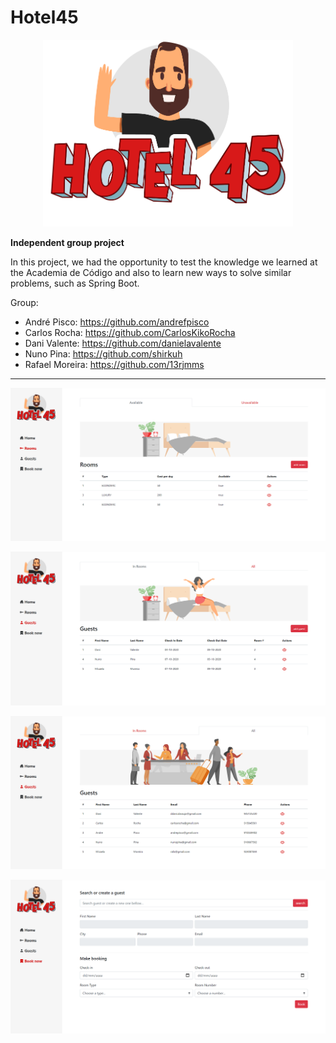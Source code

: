 # Hotel45

<p align="middle">
<img width="400px" src="https://raw.githubusercontent.com/danielavalente/hotel45/master/daniView/images/hotel45_logo.svg" alt="logo">
</p>

<p align="left">
  <strong>Independent group project</strong>
 
 In this project, we had the opportunity to test the knowledge we learned at the Academia de Código and also to learn new ways to solve similar problems, such as Spring Boot.
 
Group: 
- André Pisco: https://github.com/andrefpisco
- Carlos Rocha: https://github.com/CarlosKikoRocha
- Dani Valente: https://github.com/danielavalente
- Nuno Pina: https://github.com/shirkuh
- Rafael Moreira: https://github.com/13rjmms
</p>

<hr></hr>

<p>
<img src="https://raw.githubusercontent.com/danielavalente/hotel45/master/daniView/images/room-print.png" alt="Available Rooms Page">
</p>

<p>
<img src="https://raw.githubusercontent.com/danielavalente/hotel45/master/daniView/images/guestsinrooms-print.png" alt="Guests in Rooms Page">
</p>

<p>
<img src="https://raw.githubusercontent.com/danielavalente/hotel45/master/daniView/images/guests-print.png" alt="All Guests Page">
</p>

<p>
<img src="https://raw.githubusercontent.com/danielavalente/hotel45/master/daniView/images/search-print.png" alt="Make a Booking Page">
</p>

